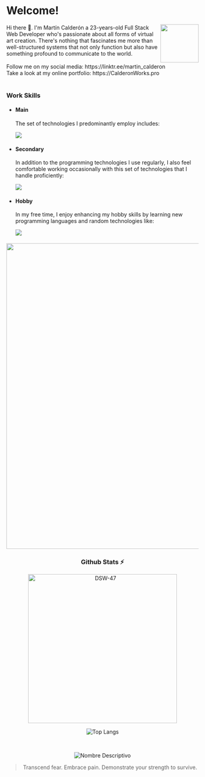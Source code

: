 # Welcome!
<div>
  <a href="https://github.com/DSW-47" title="Go to Source">
  <img align=right width=100 src="https://i.pinimg.com/originals/d0/19/72/d019725ef4da31a294694f31a3702297.gif" />
   </a>
</div>
Hi there 👋. I'm Martín Calderón a 23-years-old Full Stack Web Developer who's passionate about all forms of virtual art creation. There's nothing that fascinates me more than well-structured systems that not only function but also have something profound to communicate to the world.
<br/>
<br/>
Follow me on my social media: https://linktr.ee/martin_calderon
<br/>
Take a look at my online portfolio: https://CalderonWorks.pro
<br/><br/>

### Work Skills
- #### Main
  The set of technologies I predominantly employ includes:
  
  [![](https://skillicons.dev/icons?i=react,laravel,vuejs,js,php,tailwind,bootstrap,mysql,figma,vscode)](https://skillicons.dev)

- #### Secondary
  In addition to the programming technologies I use regularly, I also feel comfortable working occasionally with this set of technologies that I handle proficiently:

  [![](https://skillicons.dev/icons?i=nodejs,wordpress,css,html,xd)](https://skillicons.dev)

- #### Hobby
  In my free time, I enjoy enhancing my hobby skills by learning new programming languages and random technologies like:

  [![](https://skillicons.dev/icons?i=electron,java,cs,cpp,unity,python)](https://skillicons.dev)
####

<div align=center>
   <a href="https://github.com/DSW-47" title="Go to Source">
      <img align="center" width=800 src="https://github.com/DSW-47/DSW-47/assets/71650407/fb8786db-86cd-4477-b566-4eff8a47f68a" />
    </a>
</div>


<div align=center>
  
  ### Github Stats ⚡
  
  <!-- mi perfil stats de racha-->

  <a href="https://github.com/DSW-47" title="Go to Source">
    <img  width=390 src="https://github-readme-streak-stats.herokuapp.com/?user=DSW-47&show_icons=true&theme=radical&hide_border=true&pretty=true" alt="DSW-47" />
  </a>

 <!-- Mini  Lenguajes programación-->
 
![Top Langs](https://github-readme-stats.vercel.app/api/top-langs/?username=dsw-47\&layout=compact&show_icons=true&theme=radical&hide_border=true&pretty=true)  

</div>
  
  </div>
<br/>
<div align=center>

<!-- wakatime -->
  <!-- 30 dias-->
![Nombre Descriptivo](https://wakatime.com/share/@dsw47/205e9e7b-52cb-4ebd-a951-e96619200b15.svg)


> Transcend fear. Embrace pain. Demonstrate your strength to survive.

